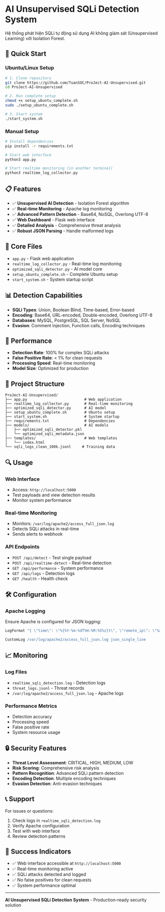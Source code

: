 # AI Unsupervised SQLi Detection System

Hệ thống phát hiện SQLi tự động sử dụng AI không giám sát (Unsupervised Learning) với Isolation Forest.

## 🚀 Quick Start

### Ubuntu/Linux Setup

```bash
# 1. Clone repository
git clone https://github.com/TuanSOC/ProJect-AI-Unsupervised.git
cd ProJect-AI-Unsupervised

# 2. Run complete setup
chmod +x setup_ubuntu_complete.sh
sudo ./setup_ubuntu_complete.sh

# 3. Start system
./start_system.sh
```

### Manual Setup

```bash
# Install dependencies
pip install -r requirements.txt

# Start web interface
python3 app.py

# Start realtime monitoring (in another terminal)
python3 realtime_log_collector.py
```

## 📋 Features

- ✅ **Unsupervised AI Detection** - Isolation Forest algorithm
- ✅ **Real-time Monitoring** - Apache log monitoring
- ✅ **Advanced Pattern Detection** - Base64, NoSQL, Overlong UTF-8
- ✅ **Web Dashboard** - Flask web interface
- ✅ **Detailed Analysis** - Comprehensive threat analysis
- ✅ **Robust JSON Parsing** - Handle malformed logs

## 🔧 Core Files

- `app.py` - Flask web application
- `realtime_log_collector.py` - Real-time log monitoring
- `optimized_sqli_detector.py` - AI model core
- `setup_ubuntu_complete.sh` - Complete Ubuntu setup
- `start_system.sh` - System startup script

## 📊 Detection Capabilities

- **SQLi Types**: Union, Boolean Blind, Time-based, Error-based
- **Encoding**: Base64, URL-encoded, Double-encoded, Overlong UTF-8
- **Databases**: MySQL, PostgreSQL, SQL Server, NoSQL
- **Evasion**: Comment injection, Function calls, Encoding techniques

## 🎯 Performance

- **Detection Rate**: 100% for complex SQLi attacks
- **False Positive Rate**: < 1% for clean requests
- **Processing Speed**: Real-time monitoring
- **Model Size**: Optimized for production

## 📁 Project Structure

```
ProJect-AI-Unsupervised/
├── app.py                          # Web application
├── realtime_log_collector.py       # Real-time monitoring
├── optimized_sqli_detector.py      # AI model
├── setup_ubuntu_complete.sh        # Ubuntu setup
├── start_system.sh                 # System startup
├── requirements.txt                # Dependencies
├── models/                         # AI models
│   ├── optimized_sqli_detector.pkl
│   └── optimized_sqli_metadata.json
├── templates/                      # Web templates
│   └── index.html
└── sqli_logs_clean_100k.jsonl     # Training data
```

## 🔍 Usage

### Web Interface
- Access: `http://localhost:5000`
- Test payloads and view detection results
- Monitor system performance

### Real-time Monitoring
- Monitors: `/var/log/apache2/access_full_json.log`
- Detects SQLi attacks in real-time
- Sends alerts to webhook

### API Endpoints
- `POST /api/detect` - Test single payload
- `POST /api/realtime-detect` - Real-time detection
- `GET /api/performance` - System performance
- `GET /api/logs` - Detection logs
- `GET /health` - Health check

## 🛠️ Configuration

### Apache Logging
Ensure Apache is configured for JSON logging:
```apache
LogFormat "{ \"time\": \"%{%Y-%m-%dT%H:%M:%S%z}t\", \"remote_ip\": \"%a\", \"method\": \"%m\", \"uri\": \"%U\", \"query_string\": \"%q\", \"status\": %s, \"bytes_sent\": %b, \"response_time_ms\": %D, \"referer\": \"%{Referer}i\", \"user_agent\": \"%{User-Agent}i\", \"request_length\": %I, \"response_length\": %O, \"cookie\": \"%{Cookie}i\", \"payload\": \"%q\", \"session_token\": \"%{PHPSESSID}C\" }" json_single_line

CustomLog /var/log/apache2/access_full_json.log json_single_line
```

## 📈 Monitoring

### Log Files
- `realtime_sqli_detection.log` - Detection logs
- `threat_logs.jsonl` - Threat records
- `/var/log/apache2/access_full_json.log` - Apache logs

### Performance Metrics
- Detection accuracy
- Processing speed
- False positive rate
- System resource usage

## 🔒 Security Features

- **Threat Level Assessment**: CRITICAL, HIGH, MEDIUM, LOW
- **Risk Scoring**: Comprehensive risk analysis
- **Pattern Recognition**: Advanced SQLi pattern detection
- **Encoding Detection**: Multiple encoding techniques
- **Evasion Detection**: Anti-evasion techniques

## 📞 Support

For issues or questions:
1. Check logs in `realtime_sqli_detection.log`
2. Verify Apache configuration
3. Test with web interface
4. Review detection patterns

## 🎉 Success Indicators

- ✅ Web interface accessible at `http://localhost:5000`
- ✅ Real-time monitoring active
- ✅ SQLi attacks detected and logged
- ✅ No false positives for clean requests
- ✅ System performance optimal

---

**AI Unsupervised SQLi Detection System** - Production-ready security solution